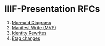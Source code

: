 # IIIF-Presentation RFCs

1. [Mermaid Diagrams](0001-mermaid-diagrams.md)
2. [Manifest Write (MVP)](0002-manifest-write-mvp.md)
3. [Identity Rewrites](0003-identity-rewrites.md)
4. [Etag changes](0004-etag-changes.md)
